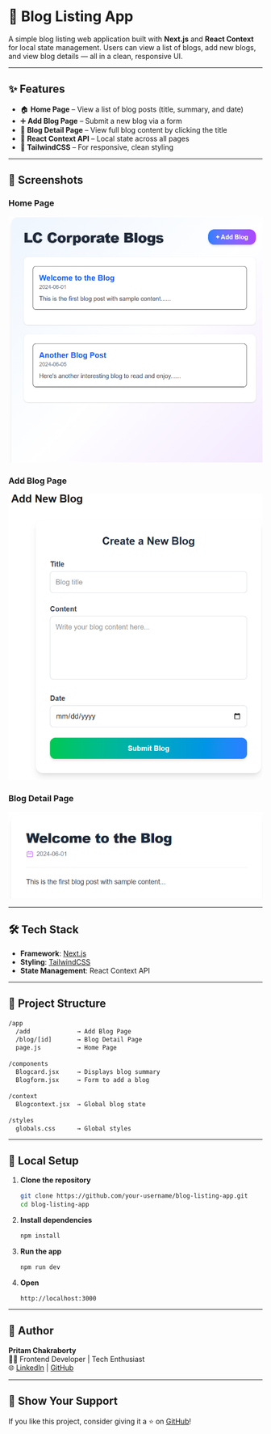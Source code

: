 # 📝 Blog Listing App

A simple blog listing web application built with **Next.js** and **React Context** for local state management. Users can view a list of blogs, add new blogs, and view blog details — all in a clean, responsive UI.

---

## ✨ Features

- 🏠 **Home Page** – View a list of blog posts (title, summary, and date)
- ➕ **Add Blog Page** – Submit a new blog via a form
- 📄 **Blog Detail Page** – View full blog content by clicking the title
- 🧠 **React Context API** – Local state across all pages
- 💅 **TailwindCSS** – For responsive, clean styling

---

## 📸 Screenshots

### Home Page
![Home Page Screenshot](./screenshots/Screenshot%202025-05-27%20015706.png)

### Add Blog Page
![Add Blog Screenshot](./screenshots/Screenshot%202025-05-27%20015714.png)

### Blog Detail Page
![Detail Page Screenshot](./screenshots/Screenshot%202025-05-27%20015725.png)




---

## 🛠️ Tech Stack

- **Framework**: [Next.js](https://nextjs.org/)
- **Styling**: [TailwindCSS](https://tailwindcss.com/)
- **State Management**: React Context API


---

## 📂 Project Structure

```
/app
  /add             → Add Blog Page
  /blog/[id]       → Blog Detail Page
  page.js          → Home Page

/components
  Blogcard.jsx     → Displays blog summary
  Blogform.jsx     → Form to add a blog

/context
  Blogcontext.jsx  → Global blog state

/styles
  globals.css      → Global styles
```

---

## 🧪 Local Setup

1. **Clone the repository**
   ```bash
   git clone https://github.com/your-username/blog-listing-app.git
   cd blog-listing-app
   ```

2. **Install dependencies**
   ```bash
   npm install
   ```

3. **Run the app**
   ```bash
   npm run dev
   ```

4. **Open**
   ```
   http://localhost:3000
   ```

---

## 🙌 Author

**Pritam Chakraborty**  
🧑‍💻 Frontend Developer | Tech Enthusiast  
🌐 [LinkedIn](https://www.linkedin.com/in/pritam-chakraborty-0b74b4243/) | [GitHub](https://github.com/rahulisbusy)

---



## 🌟 Show Your Support

If you like this project, consider giving it a ⭐ on [GitHub](https://github.com/rahulisbusy/LC-corporate-blogs)!
